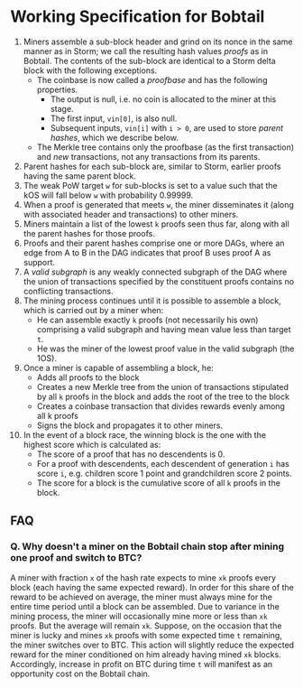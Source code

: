# Working Specification for Bobtail

1. Miners assemble a sub-block header and grind on its nonce in the same manner as in Storm; we call the resulting hash values *proofs* as in Bobtail. The contents of the sub-block are identical to a Storm delta block with the following exceptions.
   - The coinbase is now called a *proofbase* and has the following properties.
     - The output is null, i.e. no coin is allocated to the miner at this stage.
     - The first input, `vin[0]`, is also null.
     - Subsequent inputs, `vin[i]` with `i > 0`, are used to store *parent hashes*, which we describe below.
   - The Merkle tree contains only the proofbase (as the first transaction) and *new* transactions, not any transactions from its parents.
2. Parent hashes for each sub-block are, similar to Storm, earlier proofs having the same parent block.
3. The weak PoW target `w` for sub-blocks is set to a value such that the kOS will fall below `w` with probability 0.99999.
4. When a proof is generated that meets `w`, the miner disseminates it (along with associated header and transactions) to other miners.
5. Miners maintain a list of the lowest `k` proofs seen thus far, along with all the parent hashes for those proofs.
6. Proofs and their parent hashes comprise one or more DAGs, where an edge from A to B in the DAG indicates that proof B uses proof A as support.
7. A *valid subgraph* is any weakly connected subgraph of the DAG where the union of transactions specified by the constituent proofs contains no conflicting transactions.
8. The mining process continues until it is possible to assemble a block, which is carried out by a miner when:
   - He can assemble exactly `k` proofs (not necessarily his own) comprising a valid subgraph and having mean value less than target `t`.
   - He was the miner of the lowest proof value in the valid subgraph (the 1OS).
9. Once a miner is capable of assembling a block, he:
   - Adds all proofs to the block
   - Creates a new Merkle tree from the union of transactions stipulated by all `k` proofs in the block and adds the root of the tree to the block
   - Creates a coinbase transaction that divides rewards evenly among all k proofs
   - Signs the block and propagates it to other miners.
10. In the event of a block race, the winning block is the one with the highest score which is calculated as:
    - The score of a proof that has no descendents is 0.
    - For a proof with descendents, each descendent of generation `i` has score `i`, e.g. children score 1 point and grandchildren score 2 points.
    - The score for a block is the cumulative score of all `k` proofs in the block.

## FAQ

### Q. Why doesn't a miner on the Bobtail chain stop after mining one proof and switch to BTC?

A miner with fraction `x` of the hash rate expects to mine `xk` proofs every block (each having the same expected reward). In order for this share of the reward to be achieved on average, the miner must always mine for the entire time period until a block can be assembled. Due to variance in the mining process, the miner will occasionally mine more or less than `xk` proofs. But the average will remain `xk`. Suppose, on the occasion that the miner is lucky and mines `xk` proofs with some expected time `t` remaining, the miner switches over to BTC. This action will slightly reduce the expected reward for the miner conditioned on him already having mined `xk` blocks. Accordingly, increase in profit on BTC during time `t` will manifest as an opportunity cost on the Bobtail chain.
